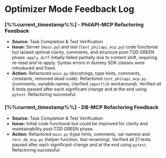 # Optimizer Mode Feedback Log
<!-- Entries below should be added reverse chronologically (newest first) -->


### [%%current_timestamp%%] - PhilAPI-MCP Refactoring Feedback
- **Source:** Task Completion & Test Verification
- **Issue:** Server (`main.py`) and test (`test_philapi_mcp.py`) code functional but lacked optimal clarity, comments, and structure post-TDD GREEN phase. `apply_diff` initially failed partially due to content shift, requiring re-read and re-apply. Syntax errors in dummy SDK classes were introduced and fixed.
- **Action:** Refactored `main.py` (docstrings, type hints, comments, constants, removed dead code). Refactored `test_philapi_mcp.py` (comments, variable names, clarified `importlib` workaround). Verified all 8 tests passed after each significant change and at the end using `pytest`. Refactoring successful.


### [%%current_timestamp%%] - DB-MCP Refactoring Feedback
- **Source:** Task Completion & Test Verification
- **Issue:** Initial code functional but could be improved for clarity and maintainability post-TDD GREEN phase.
- **Action:** Refactored `main.py` (type hints, comments, var names) and `test_db_mcp.py` (helper function, test renaming). Verified all 21 tests passed after each significant change and at the end using `pytest`. Refactoring successful.
